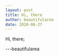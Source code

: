 ```yaml
---
layout: post
title: Hi, there
author: beautifularea
date: 2020-06-27
---
```


Hi, there;

\---beautifularea

